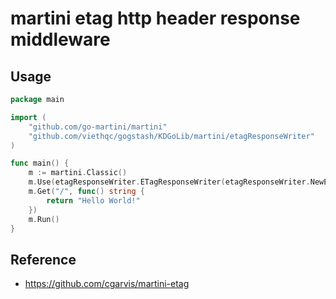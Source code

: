 # martini etag http header response middleware

## Usage

```go
package main

import (
	"github.com/go-martini/martini"
	"github.com/viethqc/gogstash/KDGoLib/martini/etagResponseWriter"
)

func main() {
	m := martini.Classic()
	m.Use(etagResponseWriter.ETagResponseWriter(etagResponseWriter.NewETagConfig()))
	m.Get("/", func() string {
		return "Hello World!"
	})
	m.Run()
}
```

## Reference

* https://github.com/cgarvis/martini-etag
